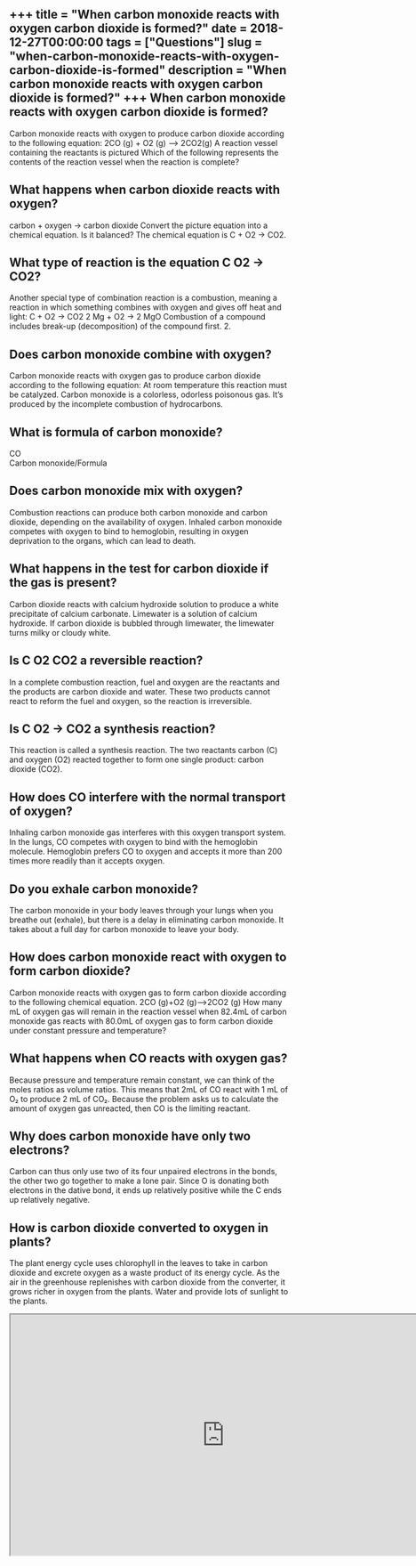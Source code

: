 +++
title = "When carbon monoxide reacts with oxygen carbon dioxide is formed?"
date = 2018-12-27T00:00:00
tags = ["Questions"]
slug = "when-carbon-monoxide-reacts-with-oxygen-carbon-dioxide-is-formed"
description = "When carbon monoxide reacts with oxygen carbon dioxide is formed?"
+++
When carbon monoxide reacts with oxygen carbon dioxide is formed?
-----------------------------------------------------------------

Carbon monoxide reacts with oxygen to produce carbon dioxide according to the following equation: 2CO (g) + O2 (g) –&gt; 2CO2(g) A reaction vessel containing the reactants is pictured Which of the following represents the contents of the reaction vessel when the reaction is complete?

What happens when carbon dioxide reacts with oxygen?
----------------------------------------------------

carbon + oxygen → carbon dioxide Convert the picture equation into a chemical equation. Is it balanced? The chemical equation is C + O2 → CO2.

What type of reaction is the equation C O2 → CO2?
-------------------------------------------------

Another special type of combination reaction is a combustion, meaning a reaction in which something combines with oxygen and gives off heat and light: C + O2 → CO2 2 Mg + O2 → 2 MgO Combustion of a compound includes break-up (decomposition) of the compound first. 2.

Does carbon monoxide combine with oxygen?
-----------------------------------------

Carbon monoxide reacts with oxygen gas to produce carbon dioxide according to the following equation: At room temperature this reaction must be catalyzed. Carbon monoxide is a colorless, odorless poisonous gas. It’s produced by the incomplete combustion of hydrocarbons.

What is formula of carbon monoxide?
-----------------------------------

CO  
Carbon monoxide/Formula

Does carbon monoxide mix with oxygen?
-------------------------------------

Combustion reactions can produce both carbon monoxide and carbon dioxide, depending on the availability of oxygen. Inhaled carbon monoxide competes with oxygen to bind to hemoglobin, resulting in oxygen deprivation to the organs, which can lead to death.

What happens in the test for carbon dioxide if the gas is present?
------------------------------------------------------------------

Carbon dioxide reacts with calcium hydroxide solution to produce a white precipitate of calcium carbonate. Limewater is a solution of calcium hydroxide. If carbon dioxide is bubbled through limewater, the limewater turns milky or cloudy white.

Is C O2 CO2 a reversible reaction?
----------------------------------

In a complete combustion reaction, fuel and oxygen are the reactants and the products are carbon dioxide and water. These two products cannot react to reform the fuel and oxygen, so the reaction is irreversible.

Is C O2 → CO2 a synthesis reaction?
-----------------------------------

This reaction is called a synthesis reaction. The two reactants carbon (C) and oxygen (O2) reacted together to form one single product: carbon dioxide (CO2).

How does CO interfere with the normal transport of oxygen?
----------------------------------------------------------

Inhaling carbon monoxide gas interferes with this oxygen transport system. In the lungs, CO competes with oxygen to bind with the hemoglobin molecule. Hemoglobin prefers CO to oxygen and accepts it more than 200 times more readily than it accepts oxygen.

Do you exhale carbon monoxide?
------------------------------

The carbon monoxide in your body leaves through your lungs when you breathe out (exhale), but there is a delay in eliminating carbon monoxide. It takes about a full day for carbon monoxide to leave your body.

How does carbon monoxide react with oxygen to form carbon dioxide?
------------------------------------------------------------------

Carbon monoxide reacts with oxygen gas to form carbon dioxide according to the following chemical equation. 2CO (g)+O2 (g)⟶2CO2 (g) How many mL of oxygen gas will remain in the reaction vessel when 82.4mL of carbon monoxide gas reacts with 80.0mL of oxygen gas to form carbon dioxide under constant pressure and temperature?

What happens when CO reacts with oxygen gas?
--------------------------------------------

Because pressure and temperature remain constant, we can think of the moles ratios as volume ratios. This means that 2mL of CO react with 1 mL of O₂ to produce 2 mL of CO₂. Because the problem asks us to calculate the amount of oxygen gas unreacted, then CO is the limiting reactant.

Why does carbon monoxide have only two electrons?
-------------------------------------------------

Carbon can thus only use two of its four unpaired electrons in the bonds, the other two go together to make a lone pair. Since O is donating both electrons in the dative bond, it ends up relatively positive while the C ends up relatively negative.

How is carbon dioxide converted to oxygen in plants?
----------------------------------------------------

The plant energy cycle uses chlorophyll in the leaves to take in carbon dioxide and excrete oxygen as a waste product of its energy cycle. As the air in the greenhouse replenishes with carbon dioxide from the converter, it grows richer in oxygen from the plants. Water and provide lots of sunlight to the plants.

<iframe allow="accelerometer; autoplay; clipboard-write; encrypted-media; gyroscope; picture-in-picture" allowfullscreen="" class="__youtube_prefs__  epyt-is-override  no-lazyload" data-no-lazy="1" data-origheight="433" data-origwidth="770" data-skipgform_ajax_framebjll="" height="433" id="_ytid_28287" loading="lazy" src="https://www.youtube.com/embed/O0lpaIZ8KBc?enablejsapi=1&autoplay=0&cc_load_policy=0&cc_lang_pref=&iv_load_policy=1&loop=0&modestbranding=0&rel=1&fs=1&playsinline=0&autohide=2&theme=dark&color=red&controls=1&" title="YouTube player" width="770"></iframe>